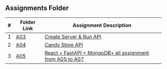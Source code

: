 ##  Assignments Folder

| #  | Folder Link | Assignment Description                  |
|:--:|-------------|-----------------------------------------|
| 1  | [A03](./A03/README.md)  | [Create Server & Run API](./A03/README.md)
| 2 | [A04](./A04/README.md) | [Candy Store API](./A04/README.md)
|3 | [A05](./A05/README.md) | [React + FastAPI + MongoDB+ all assignment from A05 to A07](./A05/README.md)

